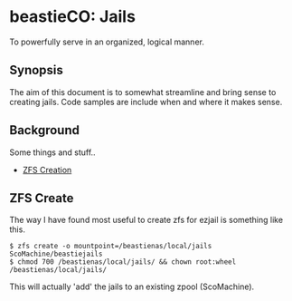 # beastieCO: Jails
To powerfully serve in an organized, logical manner.
## Synopsis
The aim of this document is to somewhat streamline and bring sense to creating jails. Code
samples are include when and where it makes sense.
## Background
Some things and stuff..

- [ZFS Creation](#zfs-create)


## ZFS Create
The way I have found most useful to create zfs for ezjail is something like this.

    $ zfs create -o mountpoint=/beastienas/local/jails ScoMachine/beastiejails
    $ chmod 700 /beastienas/local/jails/ && chown root:wheel /beastienas/local/jails/

This will actually 'add' the jails to an existing zpool (ScoMachine). 
